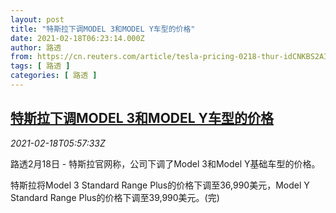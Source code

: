 ```yaml
---
layout: post
title: "特斯拉下调MODEL 3和MODEL Y车型的价格"
date: 2021-02-18T06:23:14.000Z
author: 路透
from: https://cn.reuters.com/article/tesla-pricing-0218-thur-idCNKBS2AI0GH
tags: [ 路透 ]
categories: [ 路透 ]
---
```

<!--1613629394000-->
[特斯拉下调MODEL 3和MODEL Y车型的价格](https://cn.reuters.com/article/tesla-pricing-0218-thur-idCNKBS2AI0GH)
------

<div>
<div><i>2021-02-18T05:57:33Z</i></div><p>路透2月18日 - 特斯拉官网称，公司下调了Model 3和Model Y基础车型的价格。</p><p>特斯拉将Model 3 Standard Range Plus的价格下调至36,990美元，Model Y Standard Range Plus的价格下调至39,990美元。(完)</p>
</div>

